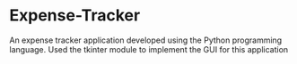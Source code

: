 # Expense-Tracker
An expense tracker application developed using the Python programming language. Used the tkinter module to implement the GUI for this application
